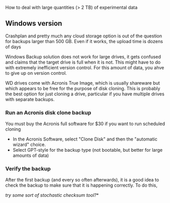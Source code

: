 How to deal with large quantities (> 2 TB) of experimental data

## Windows version

Crashplan and pretty much any cloud storage option is out of the question for backups larger than 500 GB. Even if it works, the upload time is dozens of days

Windows Backup solution does not work for large drives, it gets confused and claims that the target drive is full when it is not. This might have to do with extremely inefficient version control. For this amount of data, you ahve to give up on version control.

WD drives come with Acronis True Image, which is usually shareware but which appears to be free for the purpose of disk cloning. This is probably the best option for just cloning a drive, particular if you have multiple drives with separate backups.

### Run an Acronis disk clone backup

You must buy the Acronis full software for $30 if you want to run scheduled cloning

+ In the Acronis Software, select "Clone Disk" and then the "automatic wizard" choice. 
+ Select GPT-style for the backup type (not bootable, but better for large amounts of data)


### Verify the backup

After the first backup (and every so often afterwards), it is a good idea to check the backup to make sure that it is happening correctly. To do this, 

*try some sort of stochastic checksum tool?**
